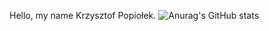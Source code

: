 Hello, my name Krzysztof Popiołek.
![Anurag's GitHub stats](https://github-readme-stats.vercel.app/api?username=anuraghazra&theme=dark&show_icons=true)
